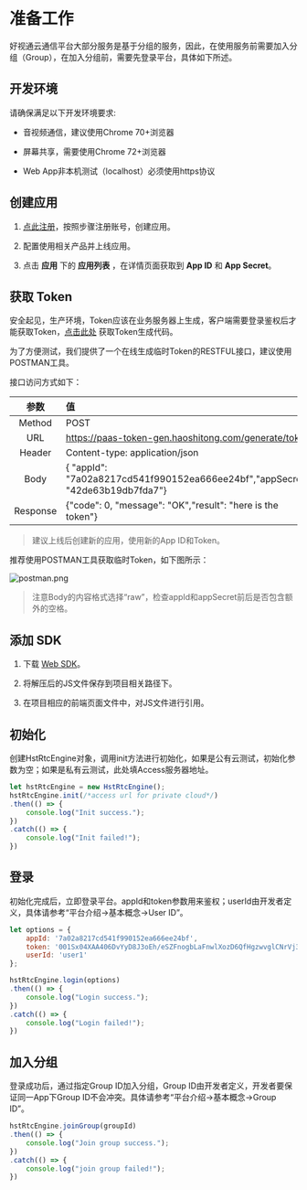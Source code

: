 # 准备工作

好视通云通信平台大部分服务是基于分组的服务，因此，在使用服务前需要加入分组（Group），在加入分组前，需要先登录平台，具体如下所述。

## 开发环境

请确保满足以下开发环境要求:

- 音视频通信，建议使用Chrome 70+浏览器
 
- 屏幕共享，需要使用Chrome 72+浏览器

- Web App非本机测试（localhost）必须使用https协议

## 创建应用

1. [点此注册](http://customer.paas.hst.com/register)，按照步骤注册账号，创建应用。

2. 配置使用相关产品并上线应用。

3. 点击 **应用** 下的 **应用列表** ，在详情页面获取到 **App ID** 和 **App Secret**。

## 获取 Token

安全起见，生产环境，Token应该在业务服务器上生成，客户端需要登录鉴权后才能获取Token，[点击此处](http://customer.paas.hst.com/code) 获取Token生成代码。  

为了方便测试，我们提供了一个在线生成临时Token的RESTFUL接口，建议使用POSTMAN工具。 

接口访问方式如下：

| 参数 | 值 |
| :-: | :- |
| Method | POST |
| URL | https://paas-token-gen.haoshitong.com/generate/token |
| Header | Content-type: application/json |
| Body | { "appId": "7a02a8217cd541f990152ea666ee24bf","appSecret": "42de63b19db7fda7"} |
| Response | {"code": 0, "message": "OK","result": "here is the token"} |

> 建议上线后创建新的应用，使用新的App ID和Token。

推荐使用POSTMAN工具获取临时Token，如下图所示：

<img alt="postman.png" src="http://fs.hst.com/download/paas/images/documentation/postman.png" align="center" />


> 注意Body的内容格式选择“raw”，检查appId和appSecret前后是否包含额外的空格。


## 添加 SDK

1. 下载 [Web SDK](http://paas.hst.com/developer/downloadSDK)。
 
2. 将解压后的JS文件保存到项目相关路径下。

3. 在项目相应的前端页面文件中，对JS文件进行引用。


## 初始化

创建HstRtcEngine对象，调用init方法进行初始化，如果是公有云测试，初始化参数为空；如果是私有云测试，此处填Access服务器地址。

```js
let hstRtcEngine = new HstRtcEngine();
hstRtcEngine.init(/*access url for private cloud*/)
.then(() => {
    console.log("Init success.");
})
.catch(() => {
    console.log("Init failed!");
})
```

## 登录

初始化完成后，立即登录平台。appId和token参数用来鉴权；userId由开发者定义，具体请参考“平台介绍->基本概念->User ID”。

```js
let options = {
    appId: '7a02a8217cd541f990152ea666ee24bf',
    token: '001Sx04XAA406DvYyD8J3oEh/eSZFnogbLaFnwlXozD6QfHgzwvglCNrVj3wjjxldlRYRG28cGFdK9xgku3fhdMKY2pB3j1It4Omq8Quxx4xFH/2h3MbrWmsVCjh/N1cfsx',
    userId: 'user1'
};

hstRtcEngine.login(options)
.then(() => {
    console.log("Login success.");
})
.catch(() => {
    console.log("Login failed!");
})
```

## 加入分组

登录成功后，通过指定Group ID加入分组，Group ID由开发者定义，开发者要保证同一App下Group ID不会冲突。具体请参考“平台介绍->基本概念->Group ID”。

```js
hstRtcEngine.joinGroup(groupId)
.then(() => {
    console.log("Join group success.");
})
.catch(() => {
    console.log("join group failed!");
})
```